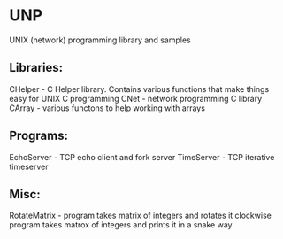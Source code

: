 # UNP
UNIX (network) programming library and samples

Libraries:
------------
CHelper	     - C Helper library. Contains various functions that make things easy for UNIX C programming
CNet         - network programming C library
CArray       - various functons to help working with arrays

Programs:
-----------
EchoServer   - TCP echo client and fork server
TimeServer   - TCP iterative timeserver

Misc:
-----------
RotateMatrix - program takes matrix of integers and rotates it clockwise
	       program takes matrox of integers and prints it in a snake way
